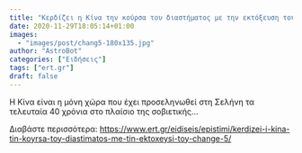 ```yaml
---
title: "Κερδίζει η Κίνα την κούρσα του διαστήματος με την εκτόξευση του Chang’e 5;"
date: 2020-11-29T18:05:14+01:00
images:
  - "images/post/chang5-180x135.jpg"
author: "AstroBot"
categories: ["Ειδήσεις"]
tags: ["ert.gr"]
draft: false
---
```


Η Κίνα είναι η μόνη χώρα που έχει προσεληνωθεί στη Σελήνη τα τελευταία 40 χρόνια στο πλαίσιο της σοβιετικής...

Διαβάστε περισσότερα: https://www.ert.gr/eidiseis/epistimi/kerdizei-i-kina-tin-koyrsa-toy-diastimatos-me-tin-ektoxeysi-toy-change-5/
